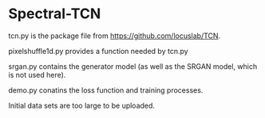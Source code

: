 # Spectral-TCN

tcn.py is the package file from https://github.com/locuslab/TCN.

pixelshuffle1d.py provides a function needed by tcn.py

srgan.py contains the generator model (as well as the SRGAN model, which is not used here).

demo.py conatins the loss function and training processes.

Initial data sets are too large to be uploaded.
